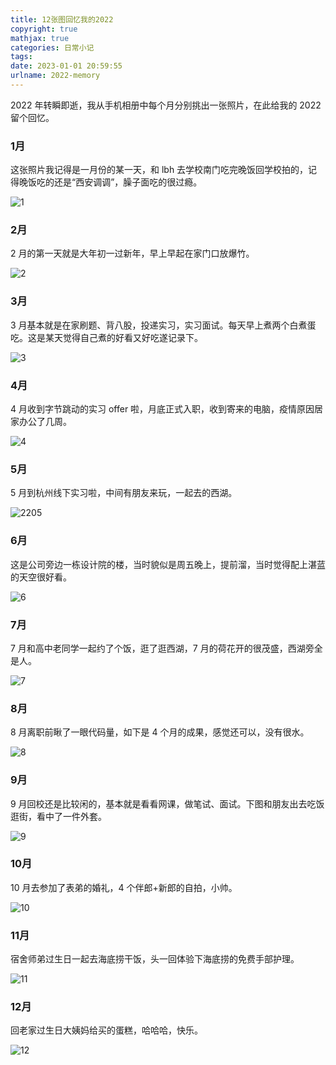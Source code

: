 ```yaml
---
title: 12张图回忆我的2022
copyright: true
mathjax: true
categories: 日常小记
tags: 
date: 2023-01-01 20:59:55
urlname: 2022-memory
---
```


2022 年转瞬即逝，我从手机相册中每个月分别挑出一张照片，在此给我的 2022 留个回忆。

<!--more-->

### 1月

这张照片我记得是一月份的某一天，和 lbh 去学校南门吃完晚饭回学校拍的，记得晚饭吃的还是“西安调调”，臊子面吃的很过瘾。

![1](https://yaxingfang-typora.oss-cn-hangzhou.aliyuncs.com/1.JPG)

### 2月

2 月的第一天就是大年初一过新年，早上早起在家门口放爆竹。

![2](https://yaxingfang-typora.oss-cn-hangzhou.aliyuncs.com/2.jpg)

### 3月

3 月基本就是在家刷题、背八股，投递实习，实习面试。每天早上煮两个白煮蛋吃。这是某天觉得自己煮的好看又好吃遂记录下。

![3](https://yaxingfang-typora.oss-cn-hangzhou.aliyuncs.com/3.JPG)

### 4月

4 月收到字节跳动的实习 offer 啦，月底正式入职，收到寄来的电脑，疫情原因居家办公了几周。

![4](https://yaxingfang-typora.oss-cn-hangzhou.aliyuncs.com/4.jpg)

### 5月

5 月到杭州线下实习啦，中间有朋友来玩，一起去的西湖。

![2205](https://yaxingfang-typora.oss-cn-hangzhou.aliyuncs.com/2205.jpg)

### 6月

这是公司旁边一栋设计院的楼，当时貌似是周五晚上，提前溜，当时觉得配上湛蓝的天空很好看。

![6](https://yaxingfang-typora.oss-cn-hangzhou.aliyuncs.com/6.JPG)

### 7月

7 月和高中老同学一起约了个饭，逛了逛西湖，7 月的荷花开的很茂盛，西湖旁全是人。

![7](https://yaxingfang-typora.oss-cn-hangzhou.aliyuncs.com/7.JPG)

### 8月

8 月离职前瞅了一眼代码量，如下是 4 个月的成果，感觉还可以，没有很水。

![8](https://yaxingfang-typora.oss-cn-hangzhou.aliyuncs.com/8.jpg)

### 9月

9 月回校还是比较闲的，基本就是看看网课，做笔试、面试。下图和朋友出去吃饭逛街，看中了一件外套。

![9](https://yaxingfang-typora.oss-cn-hangzhou.aliyuncs.com/9.JPG)

### 10月

10 月去参加了表弟的婚礼，4 个伴郎+新郎的自拍，小帅。

![10](https://yaxingfang-typora.oss-cn-hangzhou.aliyuncs.com/10.JPG)

### 11月

宿舍师弟过生日一起去海底捞干饭，头一回体验下海底捞的免费手部护理。

![11](https://yaxingfang-typora.oss-cn-hangzhou.aliyuncs.com/11.JPG)

### 12月

回老家过生日大姨妈给买的蛋糕，哈哈哈，快乐。

![12](https://yaxingfang-typora.oss-cn-hangzhou.aliyuncs.com/12.jpg)
